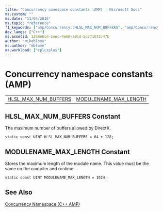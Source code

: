 ```yaml
---
title: "Concurrency namespace constants (AMP) | Microsoft Docs"
ms.custom: ""
ms.date: "11/04/2016"
ms.topic: "reference"
f1_keywords: ["amp/Concurrency::HLSL_MAX_NUM_BUFFERS", "amp/Concurrency::MODULENAME_MAX_LENGTH"]
dev_langs: ["C++"]
ms.assetid: 13a8e8cd-2eec-4e60-a91d-5d271072747b
author: "mikeblome"
ms.author: "mblome"
ms.workload: ["cplusplus"]
---
```

# Concurrency namespace constants (AMP)

|||
|-|-|
|[HLSL_MAX_NUM_BUFFERS](#hlsl_max_num_buffers)|[MODULENAME_MAX_LENGTH](#modulename_max_length)|

##  <a name="hlsl_max_num_buffers"></a>  HLSL_MAX_NUM_BUFFERS Constant

The maximum number of buffers allowed by DirectX.

```
static const UINT HLSL_MAX_NUM_BUFFERS = 64 + 128;
```

##  <a name="modulename_max_length"></a>  MODULENAME_MAX_LENGTH Constant

Stores the maximum length of the module name. This value must be the same on the compiler and runtime.

```
static const UINT MODULENAME_MAX_LENGTH = 1024;
```

## See Also

[Concurrency Namespace (C++ AMP)](concurrency-namespace-cpp-amp.md)
